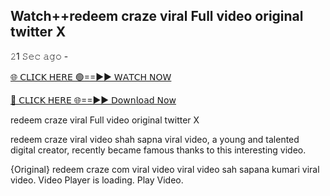 <h2>Watch++redeem craze viral Full video original twitter X</h2>
𝟸1 𝚂𝚎𝚌 𝚊𝚐𝚘 - 

[🌐 𝖢𝖫𝖨𝖢𝖪 𝖧𝖤𝖱𝖤 🟢==►► 𝖶𝖠𝖳𝖢𝖧 𝖭𝖮𝖶](https://t.co/QLUlPjUeDX)

[🔴 𝖢𝖫𝖨𝖢𝖪 𝖧𝖤𝖱𝖤 🌐==►► 𝖣𝗈𝗐𝗇𝗅𝗈𝖺𝖽 𝖭𝗈𝗐](https://t.co/QLUlPjUeDX)


redeem craze viral Full video original twitter X

redeem craze viral video shah sapna viral video, a young and talented digital creator, recently became famous thanks to this interesting video.

{Original} redeem craze com viral video viral video sah sapana kumari viral video. Video Player is loading. Play Video.
